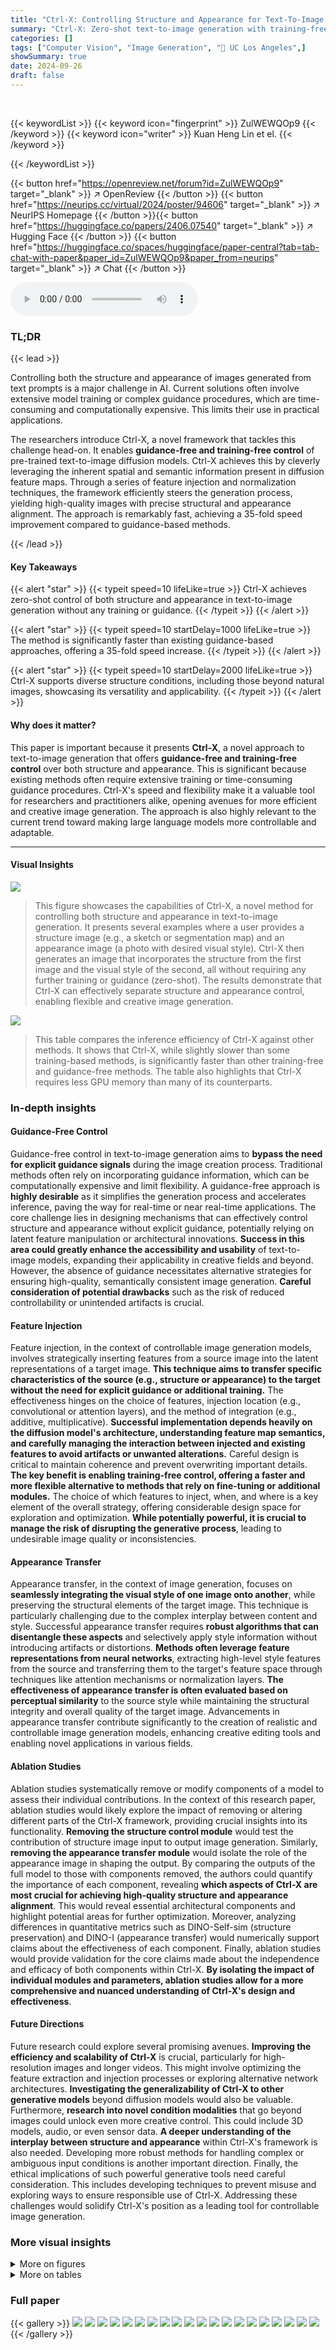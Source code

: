 ```yaml
---
title: "Ctrl-X: Controlling Structure and Appearance for Text-To-Image Generation Without Guidance"
summary: "Ctrl-X: Zero-shot text-to-image generation with training-free structure & appearance control!"
categories: []
tags: ["Computer Vision", "Image Generation", "🏢 UC Los Angeles",]
showSummary: true
date: 2024-09-26
draft: false
---
```


<br>

{{< keywordList >}}
{{< keyword icon="fingerprint" >}} ZulWEWQOp9 {{< /keyword >}}
{{< keyword icon="writer" >}} Kuan Heng Lin et el. {{< /keyword >}}
 
{{< /keywordList >}}

{{< button href="https://openreview.net/forum?id=ZulWEWQOp9" target="_blank" >}}
↗ OpenReview
{{< /button >}}
{{< button href="https://neurips.cc/virtual/2024/poster/94606" target="_blank" >}}
↗ NeurIPS Homepage
{{< /button >}}{{< button href="https://huggingface.co/papers/2406.07540" target="_blank" >}}
↗ Hugging Face
{{< /button >}}
{{< button href="https://huggingface.co/spaces/huggingface/paper-central?tab=tab-chat-with-paper&paper_id=ZulWEWQOp9&paper_from=neurips" target="_blank" >}}
↗ Chat
{{< /button >}}



<audio controls>
    <source src="https://ai-paper-reviewer.com/ZulWEWQOp9/podcast.wav" type="audio/wav">
    Your browser does not support the audio element.
</audio>


### TL;DR


{{< lead >}}

Controlling both the structure and appearance of images generated from text prompts is a major challenge in AI. Current solutions often involve extensive model training or complex guidance procedures, which are time-consuming and computationally expensive.  This limits their use in practical applications.



The researchers introduce Ctrl-X, a novel framework that tackles this challenge head-on.  It enables **guidance-free and training-free control** of pre-trained text-to-image diffusion models. Ctrl-X achieves this by cleverly leveraging the inherent spatial and semantic information present in diffusion feature maps.  Through a series of feature injection and normalization techniques, the framework efficiently steers the generation process, yielding high-quality images with precise structural and appearance alignment.  The approach is remarkably fast, achieving a 35-fold speed improvement compared to guidance-based methods.

{{< /lead >}}


#### Key Takeaways

{{< alert "star" >}}
{{< typeit speed=10 lifeLike=true >}} Ctrl-X achieves zero-shot control of both structure and appearance in text-to-image generation without any training or guidance. {{< /typeit >}}
{{< /alert >}}

{{< alert "star" >}}
{{< typeit speed=10 startDelay=1000 lifeLike=true >}} The method is significantly faster than existing guidance-based approaches, offering a 35-fold speed increase. {{< /typeit >}}
{{< /alert >}}

{{< alert "star" >}}
{{< typeit speed=10 startDelay=2000 lifeLike=true >}} Ctrl-X supports diverse structure conditions, including those beyond natural images, showcasing its versatility and applicability. {{< /typeit >}}
{{< /alert >}}

#### Why does it matter?
This paper is important because it presents **Ctrl-X**, a novel approach to text-to-image generation that offers **guidance-free and training-free control** over both structure and appearance. This is significant because existing methods often require extensive training or time-consuming guidance procedures.  Ctrl-X's speed and flexibility make it a valuable tool for researchers and practitioners alike, opening avenues for more efficient and creative image generation. The approach is also highly relevant to the current trend toward making large language models more controllable and adaptable.

------
#### Visual Insights



![](https://ai-paper-reviewer.com/ZulWEWQOp9/figures_0_1.jpg)

> This figure showcases the capabilities of Ctrl-X, a novel method for controlling both structure and appearance in text-to-image generation.  It presents several examples where a user provides a structure image (e.g., a sketch or segmentation map) and an appearance image (a photo with desired visual style). Ctrl-X then generates an image that incorporates the structure from the first image and the visual style of the second, all without requiring any further training or guidance (zero-shot). The results demonstrate that Ctrl-X can effectively separate structure and appearance control, enabling flexible and creative image generation.





![](https://ai-paper-reviewer.com/ZulWEWQOp9/tables_7_1.jpg)

> This table compares the inference efficiency of Ctrl-X against other methods.  It shows that Ctrl-X, while slightly slower than some training-based methods, is significantly faster than other training-free and guidance-free methods.  The table also highlights that Ctrl-X requires less GPU memory than many of its counterparts.





### In-depth insights


#### Guidance-Free Control
Guidance-free control in text-to-image generation aims to **bypass the need for explicit guidance signals** during the image creation process.  Traditional methods often rely on incorporating guidance information, which can be computationally expensive and limit flexibility.  A guidance-free approach is **highly desirable** as it simplifies the generation process and accelerates inference, paving the way for real-time or near real-time applications.  The core challenge lies in designing mechanisms that can effectively control structure and appearance without explicit guidance, potentially relying on latent feature manipulation or architectural innovations.  **Success in this area could greatly enhance the accessibility and usability** of text-to-image models, expanding their applicability in creative fields and beyond.  However, the absence of guidance necessitates alternative strategies for ensuring high-quality, semantically consistent image generation.  **Careful consideration of potential drawbacks** such as the risk of reduced controllability or unintended artifacts is crucial.

#### Feature Injection
Feature injection, in the context of controllable image generation models, involves strategically inserting features from a source image into the latent representations of a target image.  **This technique aims to transfer specific characteristics of the source (e.g., structure or appearance) to the target without the need for explicit guidance or additional training.** The effectiveness hinges on the choice of features, injection location (e.g., convolutional or attention layers), and the method of integration (e.g., additive, multiplicative).  **Successful implementation depends heavily on the diffusion model's architecture, understanding feature map semantics, and carefully managing the interaction between injected and existing features to avoid artifacts or unwanted alterations.**  Careful design is critical to maintain coherence and prevent overwriting important details.  **The key benefit is enabling training-free control, offering a faster and more flexible alternative to methods that rely on fine-tuning or additional modules.** The choice of which features to inject, when, and where is a key element of the overall strategy, offering considerable design space for exploration and optimization.  **While potentially powerful, it is crucial to manage the risk of disrupting the generative process**, leading to undesirable image quality or inconsistencies. 

#### Appearance Transfer
Appearance transfer, in the context of image generation, focuses on **seamlessly integrating the visual style of one image onto another**, while preserving the structural elements of the target image.  This technique is particularly challenging due to the complex interplay between content and style. Successful appearance transfer requires **robust algorithms that can disentangle these aspects** and selectively apply style information without introducing artifacts or distortions.  **Methods often leverage feature representations from neural networks**, extracting high-level style features from the source and transferring them to the target's feature space through techniques like attention mechanisms or normalization layers.  **The effectiveness of appearance transfer is often evaluated based on perceptual similarity** to the source style while maintaining the structural integrity and overall quality of the target image.  Advancements in appearance transfer contribute significantly to the creation of realistic and controllable image generation models, enhancing creative editing tools and enabling novel applications in various fields.

#### Ablation Studies
Ablation studies systematically remove or modify components of a model to assess their individual contributions.  In the context of this research paper, ablation studies would likely explore the impact of removing or altering different parts of the Ctrl-X framework, providing crucial insights into its functionality.  **Removing the structure control module** would test the contribution of structure image input to output image generation.  Similarly, **removing the appearance transfer module** would isolate the role of the appearance image in shaping the output. By comparing the outputs of the full model to those with components removed, the authors could quantify the importance of each component, revealing **which aspects of Ctrl-X are most crucial for achieving high-quality structure and appearance alignment**.  This would reveal essential architectural components and highlight potential areas for further optimization. Moreover, analyzing differences in quantitative metrics such as DINO-Self-sim (structure preservation) and DINO-I (appearance transfer) would numerically support claims about the effectiveness of each component. Finally, ablation studies would provide validation for the core claims made about the independence and efficacy of both components within Ctrl-X.   **By isolating the impact of individual modules and parameters, ablation studies allow for a more comprehensive and nuanced understanding of Ctrl-X's design and effectiveness**.

#### Future Directions
Future research could explore several promising avenues. **Improving the efficiency and scalability of Ctrl-X** is crucial, particularly for high-resolution images and longer videos. This might involve optimizing the feature extraction and injection processes or exploring alternative network architectures.  **Investigating the generalizability of Ctrl-X to other generative models** beyond diffusion models would also be valuable.  Furthermore, **research into novel condition modalities** that go beyond images could unlock even more creative control.  This could include 3D models, audio, or even sensor data.  **A deeper understanding of the interplay between structure and appearance** within Ctrl-X's framework is also needed.  Developing more robust methods for handling complex or ambiguous input conditions is another important direction. Finally, the ethical implications of such powerful generative tools need careful consideration. This includes developing techniques to prevent misuse and exploring ways to ensure responsible use of Ctrl-X.  Addressing these challenges would solidify Ctrl-X's position as a leading tool for controllable image generation.


### More visual insights

<details>
<summary>More on figures
</summary>


![](https://ai-paper-reviewer.com/ZulWEWQOp9/figures_2_1.jpg)

> This figure visualizes early diffusion features from Stable Diffusion XL.  It shows the top three principal components of features extracted after the decoder layer 0 convolution, using 20 real images, 20 generated images, and 20 condition images of animals. The visualization is done for different time steps (t) during the DDIM diffusion process, with t=961 to 881 representing inference steps 1 to 5.  The purpose is to demonstrate how the features capture rich spatial structure and high-level appearance from early diffusion steps which are sufficient for structure and appearance control.


![](https://ai-paper-reviewer.com/ZulWEWQOp9/figures_4_1.jpg)

> This figure provides a visual explanation of the Ctrl-X model's pipeline.  Panel (a) shows the overall process: noisy structure and appearance images are fed into a pretrained T2I diffusion model.  Convolution and self-attention features are extracted and selectively injected into later stages of the process.  Panel (b) zooms in on the spatially-aware appearance transfer module, detailing how the model uses self-attention maps to transfer appearance statistics from the appearance image to the output image.  The arrows in (a) show feature injection, self-attention injection, and spatially aware appearance transfer.


![](https://ai-paper-reviewer.com/ZulWEWQOp9/figures_5_1.jpg)

> This figure showcases the qualitative results of the Ctrl-X model on text-to-image generation tasks.  It demonstrates the model's ability to control both the structure and appearance of generated images based on user-provided structure and appearance images.  The figure presents examples of diverse structures (photographs, paintings, sketches, etc.) and demonstrates how these structures are preserved and combined with different appearance styles in the generated outputs.  The figure also shows that the model can handle prompt-driven conditional generation, further highlighting its flexibility and controllability.


![](https://ai-paper-reviewer.com/ZulWEWQOp9/figures_6_1.jpg)

> This figure compares the performance of Ctrl-X against several baseline methods for structure and appearance control in text-to-image generation.  It showcases the results using diverse structure conditions, including natural images, ControlNet-supported conditions (e.g., canny edge maps, depth maps, segmentation masks), and in-the-wild conditions (e.g., 3D meshes, point clouds). The comparison highlights Ctrl-X's ability to maintain comparable structure control while achieving superior appearance transfer compared to training-based methods.  The figure also demonstrates that Ctrl-X shows more robustness than guidance-based and guidance-free methods across different structure types.


![](https://ai-paper-reviewer.com/ZulWEWQOp9/figures_7_1.jpg)

> This figure shows a qualitative comparison of the proposed Ctrl-X method against several baselines for structure and appearance control in text-to-image generation.  Different rows represent different types of structure conditions (e.g., natural images, ControlNet-supported conditions, and in-the-wild conditions). The columns compare the results of Ctrl-X against methods like ControlNet + IP-Adapter, T2I-Adapter + IP-Adapter, Uni-ControlNet + IP-Adapter, FreeControl, and Cross-Image Attention. The comparison highlights Ctrl-X's ability to maintain comparable structure while achieving superior appearance transfer compared to other methods, demonstrating its robustness across diverse structure types.


![](https://ai-paper-reviewer.com/ZulWEWQOp9/figures_8_1.jpg)

> This figure compares the results of conditional image generation using Ctrl-X and other methods.  It shows that Ctrl-X achieves comparable results to training-based approaches while exhibiting improved image quality and robustness across diverse conditions compared to guidance-based and guidance-free alternatives.  The comparison highlights Ctrl-X's ability to maintain structural consistency while accurately reflecting the given text prompts.


![](https://ai-paper-reviewer.com/ZulWEWQOp9/figures_9_1.jpg)

> This figure shows the ablation studies conducted by the authors to evaluate the impact of different components of their method. The three ablation studies are: (a) Ablation on control: comparing the results of no control, structure-only control, appearance-only control, and the full Ctrl-X method. (b) Ablation on appearance transfer method: comparing the results of using the proposed spatially-aware appearance transfer method with a method without attention weighting. (c) Ablation on inversion vs. our method: comparing the results of using inversion versus the proposed forward diffusion method.  Each ablation study is shown for three different image generation examples.


![](https://ai-paper-reviewer.com/ZulWEWQOp9/figures_9_2.jpg)

> This figure presents ablation studies to analyze the impact of different components of the Ctrl-X model.  It shows comparisons between the full Ctrl-X model and versions with either the structure control, appearance transfer, or inversion components removed. This allows for a quantitative assessment of each component's contribution to the overall performance of the model in terms of structure preservation and appearance transfer.


![](https://ai-paper-reviewer.com/ZulWEWQOp9/figures_9_3.jpg)

> This figure showcases the capabilities of Ctrl-X, a novel method for controlling the structure and appearance of images generated by text-to-image diffusion models.  The figure displays several examples of image generation, each demonstrating how Ctrl-X allows for independent control of both the image's structure (using a provided structure image) and its appearance (using a provided appearance image).  The results show that Ctrl-X can achieve this control without requiring any additional training of the model or the use of guidance during inference.


![](https://ai-paper-reviewer.com/ZulWEWQOp9/figures_14_1.jpg)

> This figure demonstrates the qualitative results of the Ctrl-X model on text-to-image diffusion tasks.  It showcases the model's ability to control both the structure and appearance of generated images using various input types.  Part (a) shows examples of structure and appearance control, where the model generates images that match a given structure image (e.g., a photo of a bear) while incorporating the appearance of a separate appearance image (e.g., an avocado). Part (b) demonstrates conditional generation based on a text prompt, where the model generates images aligning with a specified structure image. The figure highlights the versatility of Ctrl-X across different structure and appearance conditions, showing its effective combination of structure preservation and appearance transfer.


![](https://ai-paper-reviewer.com/ZulWEWQOp9/figures_15_1.jpg)

> This figure shows the effect of changing the structure and appearance control schedules (τs and τa) on the generated images.  Different combinations of τs and τa values resulted in different levels of structure preservation and appearance transfer. The default values (τs = 0.6 and τa = 0.6) produced good results for many image pairs but not all. The figure demonstrates that adjusting these schedules allows for a tradeoff between structure alignment and appearance transfer, enabling better results for challenging structure-appearance pairs and the use of higher-level conditions without clearly defined subject outlines.


![](https://ai-paper-reviewer.com/ZulWEWQOp9/figures_16_1.jpg)

> This figure shows examples of  guidance-free structure and appearance control using the Ctrl-X method on Stable Diffusion XL.  The left side demonstrates structure control, where the generated images match the provided structure (layout) while maintaining the text prompt's content. The right side shows appearance control, where the generated image adopts the style or appearance of a given reference image while adhering to the textual description.  The results showcase the ability of Ctrl-X to control both structure and appearance of generated images without any additional training or guidance.


![](https://ai-paper-reviewer.com/ZulWEWQOp9/figures_16_2.jpg)

> This figure shows a qualitative comparison of the conditional generation results from Ctrl-X and various baseline methods.  It demonstrates that Ctrl-X achieves comparable or better performance across several metrics, including structure control and prompt alignment, compared to the training-based methods (ControlNet, T2I-Adapter) and guidance-based/guidance-free methods (FreeControl, SDEdit, Prompt-to-Prompt, Plug-and-Play, InfEdit). The improved image quality and robustness of Ctrl-X are also highlighted.  Various conditions are tested, illustrating the versatility of the Ctrl-X approach.


![](https://ai-paper-reviewer.com/ZulWEWQOp9/figures_18_1.jpg)

> This figure shows more examples of the results generated by the Ctrl-X model.  The top row shows examples where the input structure is a normal map and the input appearance is a photo, painting, and artistic rendering of horses.  The bottom row shows similar experiments but with the input structure being a hand-drawn sketch, a 3D model, and color blocks of a room, with the corresponding output images again showing photos, paintings, and artistic renderings of rooms.


![](https://ai-paper-reviewer.com/ZulWEWQOp9/figures_19_1.jpg)

> This figure compares the appearance-only control results of Ctrl-X and IP-Adapter.  It demonstrates that Ctrl-X, even without structure guidance, achieves better alignment of appearance from an input image to generated images than IP-Adapter. This is shown across various subject matters including giraffes, tigers, houses, and living rooms.  The improved alignment suggests Ctrl-X's strength in transferring appearance details accurately.


![](https://ai-paper-reviewer.com/ZulWEWQOp9/figures_19_2.jpg)

> This figure demonstrates the capability of Ctrl-X in generating images with multiple subjects while maintaining semantic correspondence between the appearance and structure images.  It showcases Ctrl-X's ability to handle complex scenes with multiple subjects and backgrounds, successfully transferring appearance features across all elements.  In contrast, a comparison with ControlNet + IP-Adapter highlights Ctrl-X's superior performance, as the latter often struggles to transfer appearances consistently to all subjects within a scene.


![](https://ai-paper-reviewer.com/ZulWEWQOp9/figures_20_1.jpg)

> This figure shows several examples of applying Ctrl-X to text-to-video (T2V) models for controllable video structure and appearance.  The examples utilize AnimateDiff with Realistic Vision and LaVie models.  It demonstrates Ctrl-X's ability to transfer both structure and appearance to video generation.  A video of the AnimateDiff results is available in a supplementary file.


</details>




<details>
<summary>More on tables
</summary>


![](https://ai-paper-reviewer.com/ZulWEWQOp9/tables_8_1.jpg)
> This table quantitatively compares the performance of Ctrl-X against several baseline methods for structure and appearance control in text-to-image generation.  The comparison uses two metrics: DINO ViT self-similarity (lower scores indicate better structure preservation) and DINO-I (higher scores indicate better appearance transfer). The methods are categorized as training-based (requiring training on paired data) or training-free (no additional training needed).  The table shows that Ctrl-X, despite being training-free, outperforms most other methods in terms of appearance transfer and achieves comparable results in structure preservation.

![](https://ai-paper-reviewer.com/ZulWEWQOp9/tables_14_1.jpg)
> This table compares the capabilities of Ctrl-X with other state-of-the-art methods for controllable image generation.  It shows whether each method supports structure and appearance control, whether it requires training, and whether it is guidance-free. The table also indicates which methods support natural images and 'in-the-wild' conditions as structure inputs.  'In-the-wild' conditions refer to less conventional input types beyond typical images, potentially including sketches or 3D models.

![](https://ai-paper-reviewer.com/ZulWEWQOp9/tables_14_2.jpg)
> This table presents the results of a user study comparing Ctrl-X to several baseline methods for structure and appearance control in text-to-image generation.  The study evaluated the methods based on four criteria: overall image quality, fidelity to the structure image, fidelity to the appearance image, and overall fidelity to both structure and appearance.  The results show Ctrl-X outperforms training-free baselines and is competitive with training-based methods, particularly in terms of overall fidelity.

![](https://ai-paper-reviewer.com/ZulWEWQOp9/tables_17_1.jpg)
> This table presents a quantitative comparison of different methods for controlling structure and appearance in text-to-image generation.  It compares Ctrl-X against several baselines using two metrics: DINO Self-sim (measuring structure preservation) and DINO-I (measuring appearance transfer).  The results show that Ctrl-X outperforms other methods in appearance alignment and achieves comparable or better structure preservation.

</details>




### Full paper

{{< gallery >}}
<img src="https://ai-paper-reviewer.com/ZulWEWQOp9/1.png" class="grid-w50 md:grid-w33 xl:grid-w25" />
<img src="https://ai-paper-reviewer.com/ZulWEWQOp9/2.png" class="grid-w50 md:grid-w33 xl:grid-w25" />
<img src="https://ai-paper-reviewer.com/ZulWEWQOp9/3.png" class="grid-w50 md:grid-w33 xl:grid-w25" />
<img src="https://ai-paper-reviewer.com/ZulWEWQOp9/4.png" class="grid-w50 md:grid-w33 xl:grid-w25" />
<img src="https://ai-paper-reviewer.com/ZulWEWQOp9/5.png" class="grid-w50 md:grid-w33 xl:grid-w25" />
<img src="https://ai-paper-reviewer.com/ZulWEWQOp9/6.png" class="grid-w50 md:grid-w33 xl:grid-w25" />
<img src="https://ai-paper-reviewer.com/ZulWEWQOp9/7.png" class="grid-w50 md:grid-w33 xl:grid-w25" />
<img src="https://ai-paper-reviewer.com/ZulWEWQOp9/8.png" class="grid-w50 md:grid-w33 xl:grid-w25" />
<img src="https://ai-paper-reviewer.com/ZulWEWQOp9/9.png" class="grid-w50 md:grid-w33 xl:grid-w25" />
<img src="https://ai-paper-reviewer.com/ZulWEWQOp9/10.png" class="grid-w50 md:grid-w33 xl:grid-w25" />
<img src="https://ai-paper-reviewer.com/ZulWEWQOp9/11.png" class="grid-w50 md:grid-w33 xl:grid-w25" />
<img src="https://ai-paper-reviewer.com/ZulWEWQOp9/12.png" class="grid-w50 md:grid-w33 xl:grid-w25" />
<img src="https://ai-paper-reviewer.com/ZulWEWQOp9/13.png" class="grid-w50 md:grid-w33 xl:grid-w25" />
<img src="https://ai-paper-reviewer.com/ZulWEWQOp9/14.png" class="grid-w50 md:grid-w33 xl:grid-w25" />
<img src="https://ai-paper-reviewer.com/ZulWEWQOp9/15.png" class="grid-w50 md:grid-w33 xl:grid-w25" />
<img src="https://ai-paper-reviewer.com/ZulWEWQOp9/16.png" class="grid-w50 md:grid-w33 xl:grid-w25" />
<img src="https://ai-paper-reviewer.com/ZulWEWQOp9/17.png" class="grid-w50 md:grid-w33 xl:grid-w25" />
<img src="https://ai-paper-reviewer.com/ZulWEWQOp9/18.png" class="grid-w50 md:grid-w33 xl:grid-w25" />
<img src="https://ai-paper-reviewer.com/ZulWEWQOp9/19.png" class="grid-w50 md:grid-w33 xl:grid-w25" />
<img src="https://ai-paper-reviewer.com/ZulWEWQOp9/20.png" class="grid-w50 md:grid-w33 xl:grid-w25" />
{{< /gallery >}}